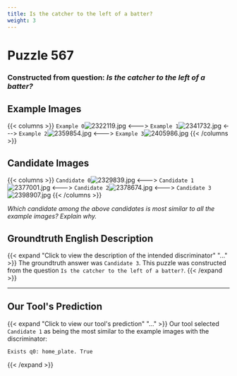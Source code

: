 ```yaml
---
title: Is the catcher to the left of a batter?
weight: 3
---
```


# Puzzle 567
### Constructed from question: _Is the catcher to the left of a batter?_


## Example Images
{{< columns >}}
`Example 0`![2322119.jpg](/gqa_images/2322119.jpg)
<--->
`Example 1`![2341732.jpg](/gqa_images/2341732.jpg)
<--->
`Example 2`![2359854.jpg](/gqa_images/2359854.jpg)
<--->
`Example 3`![2405986.jpg](/gqa_images/2405986.jpg)
{{< /columns >}}

## Candidate Images
{{< columns >}}
`Candidate 0`![2329839.jpg](/gqa_images/2329839.jpg)
<--->
`Candidate 1`![2377001.jpg](/gqa_images/2377001.jpg)
<--->
`Candidate 2`![2378674.jpg](/gqa_images/2378674.jpg)
<--->
`Candidate 3`![2398907.jpg](/gqa_images/2398907.jpg)
{{< /columns >}}

*Which candidate among the above candidates is most similar to all the example images? Explain why.*

## Groundtruth English Description

{{< expand "Click to view the description of the intended discriminator" "..." >}}
The groundtruth answer was `Candidate 3`. This puzzle was constructed from the question `Is the catcher to the left of a batter?`.
{{< /expand >}}

---

## Our Tool's Prediction

{{< expand "Click to view our tool's prediction" "..." >}}
Our tool selected `Candidate 1` as being the most similar to the example images with the discriminator:
```plaintext
Exists q0: home_plate. True
```
{{< /expand >}}
